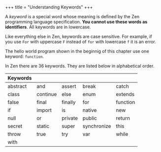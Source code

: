 +++
title = "Understanding Keywords"
+++

A *keyword* is a special word whose meaning is defined by the Zen programming
language specification. **You cannot use these words as identifiers**.
All keywords are in lowercase.

Like everything else in Zen, keywords are case sensitive. For example, if you
use `For` with uppercase `F` instead of `for` with lowercase `f` it is an error.

The hello world program shown in the beginnig of this chapter use one keyword:
`function`.

In Zen there are 36 keywords. They are listed below in alphabetical order.

| Keywords | | | | |
|----------|-----------|-----------|-------------|----------|
| abstract | and       | assert    | break       | catch    |
| class    | continue  | else      | enum        | extends  | 
| false    | final     | finally   | for         | function |
| if       | import    | is        | native      | new      | 
| null     | or        | private   | public      | return   | 
| secret   | static    | super     | synchronize | this     | 
| throw    | true      | try       | var         | while    |
| with     |